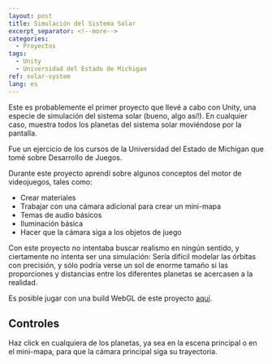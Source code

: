 ```yaml
---
layout: post
title: Simulación del Sistema Solar
excerpt_separator: <!--more-->
categories:
  - Proyectos
tags:
  - Unity
  - Universidad del Estado de Michigan  
ref: solar-system
lang: es
---
```


Este es probablemente el primer proyecto que llevé a cabo con Unity, una especie de simulación del sistema solar (bueno, algo así!).
En cualquier caso, muestra todos los planetas del sistema solar moviéndose por la pantalla.

<!--more-->

Fue un ejercicio de los cursos de la Universidad del Estado de Michigan que tomé sobre Desarrollo de Juegos.

Durante este proyecto aprendí sobre algunos conceptos del motor de videojuegos, tales como:
* Crear materiales
* Trabajar con una cámara adicional para crear un mini-mapa
* Temas de audio básicos
* Iluminación básica
* Hacer que la cámara siga a los objetos de juego

Con este proyecto no intentaba buscar realismo en ningún sentido, y ciertamente no intenta ser una simulación:
Sería difícil modelar las órbitas con precisión, y sólo podría verse un sol de enorme tamaño si
las proporciones y distancias entre los diferentes planetas se acercasen a la realidad.

Es posible jugar con una build WebGL de este proyecto [aquí](/assets/webgl/solar-system).

## Controles
Haz click en cualquiera de los planetas, ya sea en la escena principal o en el mini-mapa, para que la cámara principal siga su trayectoria.
